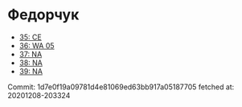 # Федорчук
- [35: CE](35.md)
- [36: WA 05](36.md)
- [37: NA](37.md)
- [38: NA](38.md)
- [39: NA](39.md)

Commit: 1d7e0f19a09781d4e81069ed63bb917a05187705
 fetched at: 20201208-203324
